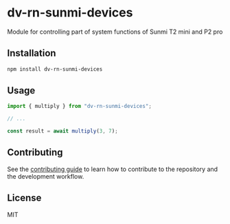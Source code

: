 # dv-rn-sunmi-devices

Module for controlling part of system functions of Sunmi T2 mini and P2 pro

## Installation

```sh
npm install dv-rn-sunmi-devices
```

## Usage

```js
import { multiply } from "dv-rn-sunmi-devices";

// ...

const result = await multiply(3, 7);
```

## Contributing

See the [contributing guide](CONTRIBUTING.md) to learn how to contribute to the repository and the development workflow.

## License

MIT
